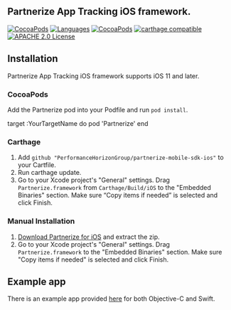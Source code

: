 ## Partnerize App Tracking iOS framework.

[![CocoaPods](https://img.shields.io/badge/platform-ios-orange.svg)](https://cocoapods.org/pods/Partnerize)
[![Languages](https://img.shields.io/badge/languages-ObjC%20%7C%20%20Swift-orange.svg?maxAge=2592000)](https://github.com/intercom/intercom-ios)
[![CocoaPods](https://img.shields.io/badge/pod-0.0.1-blue.svg)](https://cocoapods.org/pods/Partnerize)
[![carthage compatible](https://img.shields.io/badge/Carthage-compatible-brightgreen.svg)](https://github.com/Carthage/Carthage)
[![APACHE 2.0 License](https://img.shields.io/github/license/mashape/apistatus.svg)](https://www.apache.org/licenses/LICENSE-2.0.html)

## Installation

Partnerize App Tracking iOS framework supports iOS 11 and later.

### CocoaPods
Add the Partnerize pod into your Podfile and run `pod install`.

target :YourTargetName do
pod 'Partnerize'
end

### Carthage
1. Add `github "PerformanceHorizonGroup/partnerize-mobile-sdk-ios"` to your Cartfile.
2. Run carthage update.
3. Go to your Xcode project's "General" settings. Drag `Partnerize.framework` from `Carthage/Build/iOS` to the "Embedded Binaries" section. Make sure “Copy items if needed” is selected and click Finish.

### Manual Installation

1. [Download Partnerize for iOS](https://github.com/PerformanceHorizonGroup/partnerize-mobile-sdk-ios/archive/master.zip) and extract the zip.
2. Go to your Xcode project's "General" settings. Drag `Partnerize.framework` to the "Embedded Binaries" section. Make sure "Copy items if needed" is selected and click Finish.

## Example app
There is an example app provided [here](https://github.com/PerformanceHorizonGroup/partnerize-mobile-sdk-ios/tree/master/SampleCode) for both Objective-C and Swift.

